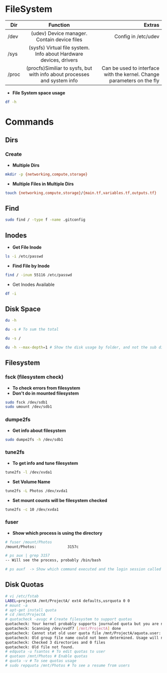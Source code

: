 # FileSystem


|  Dir  |      Function      |   Extras    |
| -------- |:-------------:| ---------:|
| /dev | (udev) Device manager. Contain device files | Config in /etc/udev |
| /sys | (sysfs) Virtual file system. Info about Hardware devices, drivers |  |
| /proc | (procfs)Similiar to sysfs, but with info about processes and system info | Can be used to interface with the kernel. Change parameters on the fly  |

* **File System space usage**

```bash
df -h
```

# Commands

## Dirs

### Create

* **Multiple Dirs**

```bash
mkdir -p {networking,compute,storage}
```

* **Multiple Files in Multiple Dirs**

```bash
touch {networking,compute,storage}/{main.tf,variables.tf,outputs.tf}
```

## Find

```bash
sudo find / -type f -name .gitconfig
```

## Inodes

* **Get File Inode**

```bash
ls -i /etc/passwd
```

* **Find File by Inode**

```sh
find / -inum 55116 /etc/passwd
```

* Get Inodes Available

```bash
df -i
```

## Disk Space

```sh
du -h

du -s # To sum the total

du -s /

du -h --max-depth=1 # Show the disk usage by folder, and not the sub dirs because of Depth = 1
```

## Filesystem

### fsck (filesystem check)

* **To check errors from filesystem**
* **Don't do in mounted filesystem**

```bash
sudo fsck /dev/sdb1
sudo umount /dev/sdb1
```

### dumpe2fs

* **Get info about filesystem**

```sh
sudo dumpe2fs -h /dev/sdb1
```

### tune2fs

* **To get info and tune filesystem**

```sh
tune2fs -l /dev/xvda1
```

* **Set Volume Name**

```sh
tune2fs -L Photos /dev/xvda1
```

* **Set mount counts will be filesystem checked**

```sh
tune2fs -c 10 /dev/xvda1
```

### fuser

* **Show which process is using the directory**

```sh
# fuser /mount/Photos
/mount/Photos:              3157c

# ps aux | grep 3157
-- Will see the process, probably /bin/bash

# ps auxf  -> Show which command executed and the login session called
```

## Disk Quotas

```bash
# vi /etc/fstab
LABEL=projectA /mnt/ProjectA/ ext4 defaults,usrquota 0 0 
# mount -a
# apt-get install quota
# cd /mnt/ProjectA
# quotacheck -avugc # Create filesystem to support quotas
quotacheck: Your kernel probably supports journaled quota but you are not using it. Consider switching to journaled quota to avoid running quotacheck after an unclean shutdown.
quotacheck: Scanning /dev/xvdf7 [/mnt/ProjectA] done
quotacheck: Cannot stat old user quota file /mnt/ProjectA/aquota.user: No such file or directory. Usage will not be subtracted.
quotacheck: Old group file name could not been determined. Usage will not be subtracted.
quotacheck: Checked 3 directories and 0 files
quotacheck: Old file not found.
# edquota -u fsantos # To edit quotas to user
# quotaon /mnt/Photos # Enable quotas
# quota -v # To see quotas usage
# sudo repquota /mnt/Photos # To see a resume from users

```